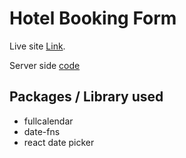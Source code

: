 # Hotel Booking Form

Live site [Link](https://hotel-booking-86956.web.app/).

Server side [code](https://github.com/sabbir211/booking-server)
## Packages / Library used
* fullcalendar
* date-fns
* react date picker

